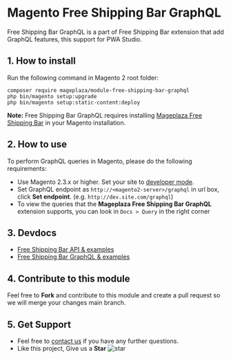 # Magento Free Shipping Bar GraphQL

Free Shipping Bar GraphQL is a part of Free Shipping Bar extension that add GraphQL features, this support for PWA Studio.
## 1. How to install

Run the following command in Magento 2 root folder:

```
composer require mageplaza/module-free-shipping-bar-graphql
php bin/magento setup:upgrade
php bin/magento setup:static-content:deploy
```

**Note:**
Free Shipping Bar GraphQL requires installing [Mageplaza Free Shipping Bar](https://www.mageplaza.com/magento-2-free-shipping-bar/) in your Magento installation.

## 2. How to use

To perform GraphQL queries in Magento, please do the following requirements:

- Use Magento 2.3.x or higher. Set your site to [developer mode](https://www.mageplaza.com/devdocs/enable-disable-developer-mode-magento-2.html).
- Set GraphQL endpoint as `http://<magento2-server>/graphql` in url box, click **Set endpoint**. 
(e.g. `http://dev.site.com/graphql`)
- To view the queries that the **Mageplaza Free Shipping Bar GraphQL** extension supports, you can look in `Docs > Query` in the right corner

## 3. Devdocs

- [Free Shipping Bar API & examples](https://documenter.getpostman.com/view/10589000/TVYDezUh)
- [Free Shipping Bar GraphQL & examples](https://documenter.getpostman.com/view/10589000/TVYDfKW9)


## 4. Contribute to this module

Feel free to **Fork** and contribute to this module and create a pull request so we will merge your changes main branch.

## 5. Get Support

- Feel free to [contact us](https://www.mageplaza.com/contact.html) if you have any further questions.
- Like this project, Give us a **Star** ![star](https://i.imgur.com/S8e0ctO.png)

